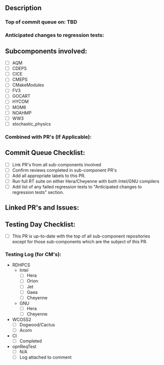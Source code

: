 ## Description
<!--
Provide a detailed description of what this PR does. What bug does it fix, or what feature does it add? Is a change of answers expected from this PR? Are any library updates included in this PR (modulefiles etc.)?
- If Results for one or more of the regression tests change, PLEASE:
** Add "Baseline Change" or "No Baseline Change" label
** Add an explanation for the changes below.
- If there is new or updated input data required by this PR, PLEASE:
** Add "New Input Data Req'd" or "input data change" Label
** Work with the code managers to update input data sets on all platforms.
-->

### Top of commit queue on: TBD
<!-- Please have sub-component Code Managers ready for merging sub-component PR's on the date above and the day after the date above -->

### Anticipated changes to regression tests:
<!-- Please insert what RT's change and why you expect them to change -->

## Subcomponents involved:
- [ ] AQM
- [ ] CDEPS
- [ ] CICE
- [ ] CMEPS
- [ ] CMakeModules
- [ ] FV3
- [ ] GOCART
- [ ] HYCOM
- [ ] MOM6
- [ ] NOAHMP
- [ ] WW3
- [ ] stochastic_physics

### Combined with PR's (If Applicable):

## Commit Queue Checklist:
<!-- 
Please complete all items in list. Make sure to attach logs from RT testing in comment, not in repository. Once all boxes are checked, please add the label "Ready for Commit Queue".
-->
- [ ] Link PR's from all sub-components involved
- [ ] Confirm reviews completed in sub-component PR's
- [ ] Add all appropriate labels to this PR.
- [ ] Run full RT suite on either Hera/Cheyenne with both Intel/GNU compilers
- [ ] Add list of any failed regression tests to "Anticipated changes to regression tests" section.
<!--
Please uncomment the following two task items if you have new/updated input data. Please let us know in this PR if you need any help with them.
- [ ] Move new/updated input data on RDHPCS Hera.
- [ ] Propagate input data changes to all supported systems.
-->

## Linked PR's and Issues:
<!--
Please link dependent pull requests: EXAMPLE: Depends on NOAA-EMC/fv3atm/pull/<pullrequest_number>
Please link the related issues to be closed with this PR, whether in this repository, or in another repository. EXAMPLE: NOAA-EMC/fv3atm/issues/<issue_number>
-->

## Testing Day Checklist:
<!--
Please consult the ufs-weather-model [wiki](https://github.com/ufs-community/ufs-weather-model/wiki/Making-code-changes-in-the-UFS-weather-model-and-its-subcomponents) if you are unsure how to do this.
-->
- [ ] This PR is up-to-date with the top of all sub-component repositories except for those sub-components which are the subject of this PR.

### Testing Log (for CM's):
- RDHPCS
  - Intel
    - [ ] Hera
    - [ ] Orion
    - [ ] Jet
    - [ ] Gaea
    - [ ] Cheyenne
  - GNU
    - [ ] Hera
    - [ ] Cheyenne
- WCOSS2
  - [ ] Dogwood/Cactus
  - [ ] Acorn
- CI
  - [ ] Completed
- opnReqTest
  - [ ] N/A
  - [ ] Log attached to comment
